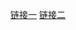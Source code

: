 [链接一](http://caibaojian.com/356.html)
[链接二](https://www.cnblogs.com/luoruiyuan/articles/5482042.html)
